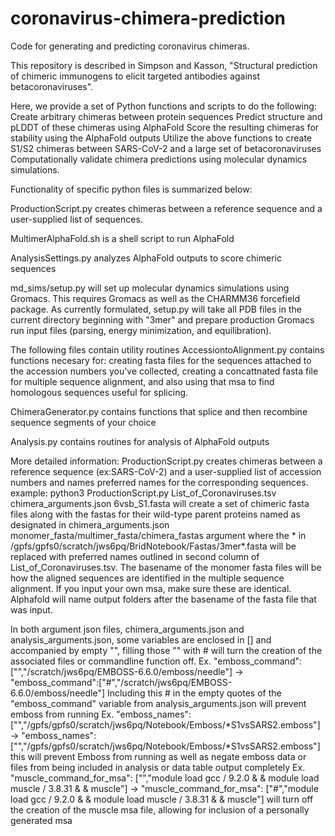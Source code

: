 # coronavirus-chimera-prediction
Code for generating and predicting coronavirus chimeras.

This repository is described in Simpson and Kasson, "Structural prediction of chimeric immunogens to elicit targeted antibodies against betacoronaviruses".

Here, we provide a set of Python functions and scripts to do the following:
  Create arbitrary chimeras between protein sequences
  Predict structure and pLDDT of these chimeras using AlphaFold
  Score the resulting chimeras for stability using the AlphaFold outputs
  Utilize the above functions to create S1/S2 chimeras between SARS-CoV-2 and a large set of betacoronaviruses
  Computationally validate chimera predictions using molecular dynamics simulations.

Functionality of specific python files is summarized below:

ProductionScript.py creates chimeras between a reference sequence and a user-supplied list of sequences.

MultimerAlphaFold.sh is a shell script to run AlphaFold

AnalysisSettings.py analyzes AlphaFold outputs to score chimeric sequences

md_sims/setup.py will set up molecular dynamics simulations using Gromacs.  This requires Gromacs as well as the CHARMM36 forcefield package.
As currently formulated, setup.py will take all PDB files in the current directory beginning with "3mer" and prepare production Gromacs run input files (parsing, energy minimization, and equilibration).

The following files contain utility routines
AccessiontoAlignment.py contains functions necesary for: creating fasta files for the sequences attached to the accession numbers you've collected, creating a concattnated fasta file for multiple sequence alignment, and also using that msa to find homologous sequences useful for splicing.

ChimeraGenerator.py contains functions that splice and then recombine sequence segments of your choice 

Analysis.py contains routines for analysis of AlphaFold outputs

More detailed information:
ProductionScript.py creates chimeras between a reference sequence (ex:SARS-CoV-2) and a user-supplied list of accession numbers and names preferred names for the corresponding sequences.
example: python3 ProductionScript.py List_of_Coronaviruses.tsv chimera_arguments.json 6vsb_S1.fasta
will create a set of chimeric fasta files along with the fastas for their wild-type parent proteins named as designated in chimera_arguments.json monomer_fasta/multimer_fasta/chimera_fastas argument where the * in /gpfs/gpfs0/scratch/jws6pq/BridNotebook/Fastas/3mer*.fasta will be replaced with preferred names outlined in second column of List_of_Coronaviruses.tsv. The basename of the monomer fasta files will  be how the aligned sequences are identified in the multiple sequence alignment. If you input your own msa, make sure these are identical. Alphafold will name output folders after the basename of the fasta file that was input.

In both argument json files, chimera_arguments.json and analysis_arguments.json, some variables are enclosed in [] and accompanied by empty "", filling those "" with # will turn the creation of the associated files or commandline function off.
Ex. "emboss_command":["","/scratch/jws6pq/EMBOSS-6.6.0/emboss/needle"] -> "emboss_command":["#","/scratch/jws6pq/EMBOSS-6.6.0/emboss/needle"] Including this # in the empty quotes of the "emboss_command" variable from analysis_arguments.json will prevent emboss from running
Ex. "emboss_names": ["","/gpfs/gpfs0/scratch/jws6pq/Notebook/Emboss/*S1vsSARS2.emboss"] -> "emboss_names": ["","/gpfs/gpfs0/scratch/jws6pq/Notebook/Emboss/*S1vsSARS2.emboss"] this will prevent Emboss from running as well as negate emboss data or files from being included in analysis or data table output completely
Ex. "muscle_command_for_msa": ["","module load gcc / 9.2.0 & & module load muscle / 3.8.31 & & muscle"] -> "muscle_command_for_msa": ["#","module load gcc / 9.2.0 & & module load muscle / 3.8.31 & & muscle"] will turn off the creation of the muscle msa file, allowing for inclusion of a personally generated msa

